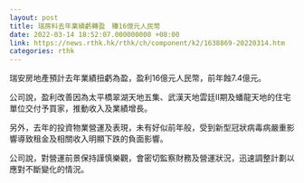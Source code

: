 ```yaml
---
layout: post
title: 瑞房料去年業績虧轉盈　賺16億元人民幣
date: 2022-03-14 18:52:07.000000000 +08:00
link: https://news.rthk.hk/rthk/ch/component/k2/1638869-20220314.htm
categories: rthk
---
```


瑞安房地產預計去年業績扭虧為盈，盈利16億元人民幣，前年蝕7.4億元。

公司說，盈利改善因為太平橋翠湖天地五集、武漢天地雲廷II期及蟠龍天地的住宅單位交付予買家，推動收入及業績增長。

另外，去年的投資物業營運及表現，未有好似前年般，受到新型冠狀病毒病嚴重影響導致租金及相關收入明顯下跌的負面影響。

公司說，對營運前景保持謹慎樂觀，會密切監察財務及營運狀況，迅速調整計劃以應對不斷變化的情況。

